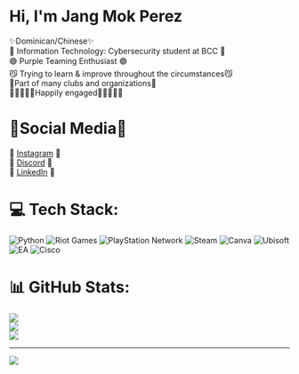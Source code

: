 # Hi, I'm Jang Mok Perez

 ✨Dominican/Chinese✨<br/>
 📖 Information Technology: Cybersecurity student at BCC 📖<br/>
 🟣 Purple Teaming Enthusiast 🟣<br/>
 😼 Trying to learn & improve throughout the circumstances😼<br/>
 👥Part of many clubs and organizations👥<br/>
 👩🏾‍🤝‍👨🏻Happily engaged👩🏾‍🤝‍👨🏻<br/>
 
 # 📱Social Media📱<br/> 
 📸 [Instagram](https://www.instagram.com/jl_mthd/) 📸<br/>
 🔵 [Discord](https://discord.gg/CND7DwQ3) 🔵<br/>
 🤵 [LinkedIn](https://www.linkedin.com/in/jang-mok-476a00351/) 🤵<br/>
     

# 💻 Tech Stack:
![Python](https://img.shields.io/badge/python-3670A0?style=for-the-badge&logo=python&logoColor=ffdd54) ![Riot Games](https://img.shields.io/badge/riotgames-D32936.svg?style=for-the-badge&logo=riotgames&logoColor=white) ![PlayStation Network](https://img.shields.io/badge/PSN-%230070D1.svg?style=for-the-badge&logo=Playstation&logoColor=white) ![Steam](https://img.shields.io/badge/steam-%23000000.svg?style=for-the-badge&logo=steam&logoColor=white) ![Canva](https://img.shields.io/badge/Canva-%2300C4CC.svg?style=for-the-badge&logo=Canva&logoColor=white) ![Ubisoft](https://img.shields.io/badge/Ubisoft-%23F5F5F5.svg?style=for-the-badge&logo=Ubisoft&logoColor=black) ![EA](https://img.shields.io/badge/ea-%23000000.svg?style=for-the-badge&logo=ea&logoColor=white) ![Cisco](https://img.shields.io/badge/cisco-%23049fd9.svg?style=for-the-badge&logo=cisco&logoColor=black)
# 📊 GitHub Stats:
![](https://github-readme-stats.vercel.app/api?username=JL0515-440&theme=catppuccin_mocha&hide_border=false&include_all_commits=false&count_private=false)<br/>
![](https://nirzak-streak-stats.vercel.app/?user=JL0515-440&theme=catppuccin_mocha&hide_border=false)<br/>
![](https://github-readme-stats.vercel.app/api/top-langs/?username=JL0515-440&theme=catppuccin_mocha&hide_border=false&include_all_commits=false&count_private=false&layout=compact)

---
[![](https://visitcount.itsvg.in/api?id=JL0515-440&icon=0&color=0)](https://visitcount.itsvg.in)

<!-- Proudly created with GPRM ( https://gprm.itsvg.in ) -->

